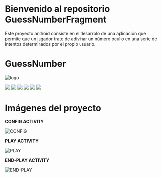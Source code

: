 # Bienvenido al repositorio GuessNumberFragment

Este proyecto android consiste en el desarrolo de una aplicación que permite que un jugador trate de adivinar un número oculto en una serie de intentos determinados por el propio usuario. 

# GuessNumber

![logo](https://user-images.githubusercontent.com/93000360/196013907-14591afe-5748-4bab-bd44-fd317647c4b5.png)

![](https://img.shields.io/github/stars/pandao/editor.md.svg) ![](https://img.shields.io/github/forks/pandao/editor.md.svg) ![](https://img.shields.io/github/tag/pandao/editor.md.svg) ![](https://img.shields.io/github/release/pandao/editor.md.svg) ![](https://img.shields.io/github/issues/pandao/editor.md.svg) ![](https://img.shields.io/bower/v/editor.md.svg)

# Imágenes del proyecto

**CONFIG ACTIVITY**

![CONFIG](https://user-images.githubusercontent.com/93000360/196013996-949e6d3c-d1a6-4d93-b857-667a52dca357.jpg)


**PLAY ACTIVITY**

![PLAY](https://user-images.githubusercontent.com/93000360/196014007-f8e72033-eb05-41e7-a3ee-81f8652ae031.jpg)


**END-PLAY ACTIVITY**

![END-PLAY](https://user-images.githubusercontent.com/93000360/196014011-a32d366f-1fcb-4d0d-aa7e-a492781ab41b.jpg)
